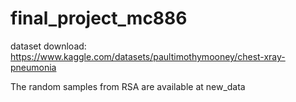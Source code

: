# final_project_mc886

dataset download: https://www.kaggle.com/datasets/paultimothymooney/chest-xray-pneumonia

The random samples from RSA are available at new_data
